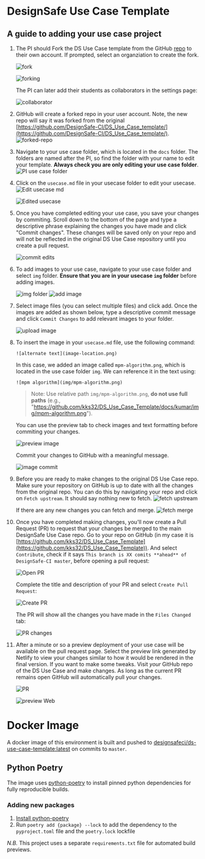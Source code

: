 # DesignSafe Use Case Template

## A guide to adding your use case project

1. The PI should Fork the DS Use Case template from the GitHub [repo](https://github.com/DesignSafe-CI/DS_Use_Case_template/) to their own account. If prompted, select an organziation to create the fork.

    ![fork](images/00-fork.png)

    ![forking](images/01-forking.png)


    The PI can later add their students as collaborators in the settings page:

    ![collaborator](images/collaborator.png)

1. GitHub will create a forked repo in your user account. Note, the new repo will say it was forked from the original [https://github.com/DesignSafe-CI/DS_Use_Case_template/](https://github.com/DesignSafe-CI/DS_Use_Case_template/).
    ![forked-repo](images/02-forked-repo.png)

1. Navigate to your use case folder, which is located in the `docs` folder. The folders are named after the PI, so find the folder with your name to edit your template. **Always check you are only editing your use case folder**.
    ![PI use case folder](images/03-pi-usecase-folder.png)

1. Click on the `usecase.md` file in your usecase folder to edit your usecase.
    ![Edit usecase md](images/04-edit-usecasemd.png)

    ![Edited usecase](images/05-edit-usecase.png)

1. Once you have completed editing your use case, you save your changes by commiting. Scroll down to the bottom of the page and type a descriptive phrase explaining the changes you have made and click "Commit changes". These changes will be saved only on your repo and will not be reflected in the original DS Use Case repository until you create a pull request.

    ![commit edits](images/06-commit-usecase-edits.png)

1. To add images to your use case, navigate to your use case folder and select `img` folder. **Ensure that you are in your usecase `img` folder** before adding images.

    ![img folder](images/07-img-folder.png)
    ![add image](images/08-add-img.png)

1. Select image files (you can select multiple files) and click add. Once the images are added as shown below, type a descriptive commit message and click `Commit Changes` to add relevant images to your folder.

    ![upload image](images/09-upload-image.png)

1. To insert the image in your `usecase.md` file, use the following command:
    ```
    ![alternate text](image-location.png)
    ```
   In this case, we added an image called `mpm-algorithm.png`, which is located in the use case folder `img`. We can reference it in the text using:
    ```
    ![mpm algorithm](img/mpm-algorithm.png)
    ```
   > Note: Use relative path `img/mpm-algorithm.png`, **do not use full paths** (e.g., "https://github.com/kks32/DS_Use_Case_Template/docs/kumar/img/mpm-algorithm.png").

   You can use the preview tab to check images and text formatting before commiting your changes.

   ![preview image](images/11-preview-img.png)

   Commit your changes to GitHub with a meaningful message.

   ![image commit](images/12-image-commit.png)

1. Before you are ready to make changes to the original DS Use Case repo. Make sure your repository on GitHub is up to date with all the changes from the original repo. You can do this by navigating your repo and click on `Fetch upstream`. It should say nothing new to fetch.
    ![fetch upstream](images/16-fetch-upstream.png)

    If there are any new changes you can fetch and merge.
    ![fetch merge](images/17-fetch-merge.png)

1. Once you have completed making changes, you'll now create a Pull Request (PR) to request that your changes be merged to the main DesignSafe Use Case repo. Go to your repo on GitHub (in my case it is [https://github.com/kks32/DS_Use_Case_Template](https://github.com/kks32/DS_Use_Case_Template)). And select `Contribute`, check if it says `This branch is XX comits **ahead** of DesignSafe-CI master`, before opening a pull request:

    ![Open PR](images/18-open-pr.png)

    Complete the title and description of your PR and select `Create Pull Request`:

    ![Create PR](images/19-create-pr.png)

    The PR will show all the changes you have made in the `Files Changed` tab:

    ![PR changes](images/20-pr-file-changes.png)

1. After a minute or so a preview deployment of your use case will be available on the pull request page. Select the preview link generated by Netlify to view your changes similar to how it would be rendered in the final version. If you want to make some tweaks. Visit *your* GitHub repo of the DS Use Case and make changes. As long as the current PR remains open GitHub will automatically pull your changes.

    ![PR](images/21-pr.png)

    ![preview Web](images/22-preview.png)

# Docker Image

A docker image of this environment is built and pushed to [designsafeci/ds-use-case-template:latest](https://hub.docker.com/repository/docker/designsafeci/ds-use-case-template) on commits to `master`.

## Python Poetry
The image uses [python-poetry](https://python-poetry.org/) to install pinned python dependencies for fully reproducible builds.

### Adding new packages
1. [Install python-poetry](https://python-poetry.org/docs/master/#installing-with-the-official-installer)
2. Run `poetry add {package} --lock` to add the dependency to the `pyproject.toml` file and the `poetry.lock` lockfile

*N.B.* This project uses a separate `requirements.txt` file for automated build previews.
